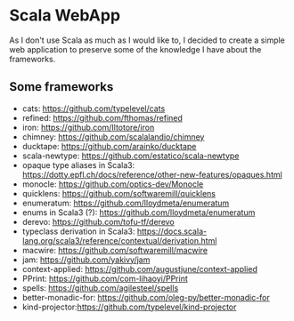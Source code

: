 # Scala WebApp

As I don't use Scala as much as I would like to, I decided to create a simple web application to preserve some of the knowledge I have about the frameworks.

## Some frameworks

+ cats: https://github.com/typelevel/cats
+ refined: https://github.com/fthomas/refined
+ iron: https://github.com/Iltotore/iron
+ chimney: https://github.com/scalalandio/chimney
+ ducktape: https://github.com/arainko/ducktape
+ scala-newtype: https://github.com/estatico/scala-newtype
+ opaque type aliases in Scala3: https://dotty.epfl.ch/docs/reference/other-new-features/opaques.html
+ monocle: https://github.com/optics-dev/Monocle
+ quicklens: https://github.com/softwaremill/quicklens
+ enumeratum: https://github.com/lloydmeta/enumeratum
+ enums in Scala3 (?): https://github.com/lloydmeta/enumeratum
+ derevo: https://github.com/tofu-tf/derevo
+ typeclass derivation in Scala3: https://docs.scala-lang.org/scala3/reference/contextual/derivation.html
+ macwire: https://github.com/softwaremill/macwire
+ jam: https://github.com/yakivy/jam
+ context-applied: https://github.com/augustjune/context-applied
+ PPrint: https://github.com/com-lihaoyi/PPrint
+ spells: https://github.com/agilesteel/spells
+ better-monadic-for: https://github.com/oleg-py/better-monadic-for
+ kind-projector:https://github.com/typelevel/kind-projector
